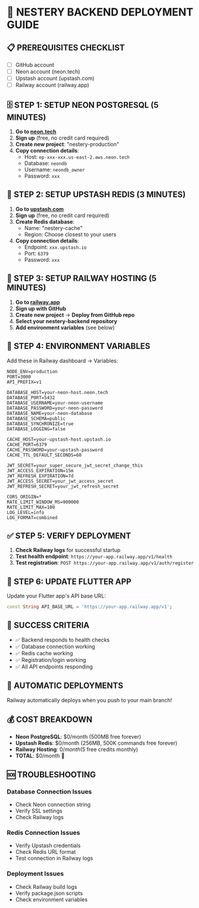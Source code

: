 # 🚀 NESTERY BACKEND DEPLOYMENT GUIDE

## 📋 PREREQUISITES CHECKLIST

- [ ] GitHub account
- [ ] Neon account (neon.tech)
- [ ] Upstash account (upstash.com)
- [ ] Railway account (railway.app)

## 🗄️ STEP 1: SETUP NEON POSTGRESQL (5 MINUTES)

1. **Go to [neon.tech](https://neon.tech)**
2. **Sign up** (free, no credit card required)
3. **Create new project**: "nestery-production"
4. **Copy connection details**:
   - Host: `ep-xxx-xxx.us-east-2.aws.neon.tech`
   - Database: `neondb`
   - Username: `neondb_owner`
   - Password: `xxx`

## 🔄 STEP 2: SETUP UPSTASH REDIS (3 MINUTES)

1. **Go to [upstash.com](https://upstash.com)**
2. **Sign up** (free, no credit card required)
3. **Create Redis database**:
   - Name: "nestery-cache"
   - Region: Choose closest to your users
4. **Copy connection details**:
   - Endpoint: `xxx.upstash.io`
   - Port: `6379`
   - Password: `xxx`

## 🚂 STEP 3: SETUP RAILWAY HOSTING (5 MINUTES)

1. **Go to [railway.app](https://railway.app)**
2. **Sign up with GitHub**
3. **Create new project** → **Deploy from GitHub repo**
4. **Select your nestery-backend repository**
5. **Add environment variables** (see below)

## 🔧 STEP 4: ENVIRONMENT VARIABLES

Add these in Railway dashboard → Variables:

```
NODE_ENV=production
PORT=3000
API_PREFIX=v1

DATABASE_HOST=your-neon-host.neon.tech
DATABASE_PORT=5432
DATABASE_USERNAME=your-neon-username
DATABASE_PASSWORD=your-neon-password
DATABASE_NAME=your-neon-database
DATABASE_SCHEMA=public
DATABASE_SYNCHRONIZE=true
DATABASE_LOGGING=false

CACHE_HOST=your-upstash-host.upstash.io
CACHE_PORT=6379
CACHE_PASSWORD=your-upstash-password
CACHE_TTL_DEFAULT_SECONDS=60

JWT_SECRET=your_super_secure_jwt_secret_change_this
JWT_ACCESS_EXPIRATION=15m
JWT_REFRESH_EXPIRATION=7d
JWT_ACCESS_SECRET=your_jwt_access_secret
JWT_REFRESH_SECRET=your_jwt_refresh_secret

CORS_ORIGIN=*
RATE_LIMIT_WINDOW_MS=900000
RATE_LIMIT_MAX=100
LOG_LEVEL=info
LOG_FORMAT=combined
```

## ✅ STEP 5: VERIFY DEPLOYMENT

1. **Check Railway logs** for successful startup
2. **Test health endpoint**: `https://your-app.railway.app/v1/health`
3. **Test registration**: `POST https://your-app.railway.app/v1/auth/register`

## 📱 STEP 6: UPDATE FLUTTER APP

Update your Flutter app's API base URL:

```dart
const String API_BASE_URL = 'https://your-app.railway.app/v1';
```

## 🎯 SUCCESS CRITERIA

- ✅ Backend responds to health checks
- ✅ Database connection working
- ✅ Redis cache working
- ✅ Registration/login working
- ✅ All API endpoints responding

## 🔄 AUTOMATIC DEPLOYMENTS

Railway automatically deploys when you push to your main branch!

## 💰 COST BREAKDOWN

- **Neon PostgreSQL**: $0/month (500MB free forever)
- **Upstash Redis**: $0/month (256MB, 500K commands free forever)
- **Railway Hosting**: $0/month ($5 free credits monthly)
- **TOTAL**: $0/month 🎉

## 🆘 TROUBLESHOOTING

### Database Connection Issues
- Check Neon connection string
- Verify SSL settings
- Check Railway logs

### Redis Connection Issues
- Verify Upstash credentials
- Check Redis URL format
- Test connection in Railway logs

### Deployment Issues
- Check Railway build logs
- Verify package.json scripts
- Check environment variables
